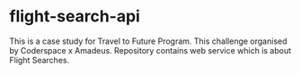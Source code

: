 # flight-search-api
This is a case study for Travel to Future Program. This challenge organised by Coderspace x Amadeus. Repository contains web service which is about Flight Searches.
